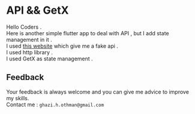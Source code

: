 # API && GetX

Hello Coders .<br>
Here is another simple flutter app to deal with API , but I add state management in it . <br>
I used [this website](https://jsonplaceholder.typicode.com ) which give me a fake api . <br>
I used http library . <br>
I used GetX as state management . <br>

## Feedback
Your feedback is always welcome and you can give me advice to improve my skills. <br>
Contact me : `ghazi.h.othman@gmail.com`

